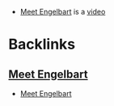 - [Meet Engelbart](<Meet Engelbart.md>) is a [video](<video.md>) 

# Backlinks
## [Meet Engelbart](<Meet Engelbart.md>)
- [Meet Engelbart](<Meet Engelbart.md>)

